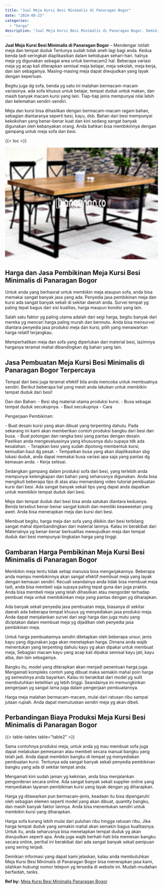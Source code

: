 ```yaml
---
title: "Jual Meja Kursi Besi Minimalis di Panaragan Bogor"
date: "2024-08-23"
categories: 
  - "harga"
description: "Jual Meja Kursi Besi Minimalis di Panaragan Bogor. Demikian informasi yang dapat kami jelaskan, kalau anda membutuhkan Meja Kursi Besi Minimalis di Panaragan..."
---
```


**Jual Meja Kursi Besi Minimalis di Panaragan Bogor** – Mendengar istilah meja dan tempat duduk Tentunya sudah tidak aneh lagi bagi anda. Kedua benda tadi seringkali diaplikasikan dalam kehidupan sehari-hari. halnya meja yg digunakan sebagai area untuk bermacam2 hal. Beberapa variasi meja yg acap kali diterapkan semisal meja belajar, meja sekolah, meja kerja, dan lain sebagainya. Masing-masing meja dapat diwujudkan yang layak dengan keperluan.

Begitu juga dg sofa, benda yg satu ini malahan bermacam-macam variasinya. ada sofa khusus untuk belajar, tempat duduk untuk makan, dan masih banyak macam kursi yang lain. Tiap-tiap jenis mempunyai nilai lebih dan kelemahan sendiri-sendiri.

Meja dan kursi bisa dihasilkan dengan bermacam-macam ragam bahan, sebagian diantaranya seperti besi, kayu, dsb. Bahan dari besi mempunyai kekokohan yang benar-benar kuat dan kini sedang sangat banyak digunakan oleh kebanyakan orang. Anda bahkan bisa membikinnya dengan gampang untuk meja sofa dan besi.

{{< toc >}}

![Jual Meja Kursi Besi Minimalis di Panaragan Bogor](/images/jual-meja-besi-murah17.png)

## Harga dan Jasa Pembikinan Meja Kursi Besi Minimalis di Panaragan Bogor

Untuk anda yang berhasrat untuk membikin meja ataupun sofa, anda bisa memakai sangat banyak jasa yang ada. Penyedia jasa pembikinan meja dan kursi ada sangat banyak sekali di sekitar daerah anda. Survei tempat yg paling tepat bagus dari sisi kualitas, harga maupun kondisi yang lain.

Salah satu faktor yg paling utama adalah dari segi harga, begitu banyak dari mereka yg mencari harga paling murah dan bermutu. Anda bisa mensurvei diantara penyedia jasa produksi meja dan kursi, pilih yang menawarkan harga relatif terjangkau.

Memperhatikan meja dan sofa yang diperlukan dari material besi, lazimnya harganya teramat mahal dibandingkan dg bahan yang lain.

## Jasa Pembuatan Meja Kursi Besi Minimalis di Panaragan Bogor Terpercaya

Tempat dari besi juga teramat efektif bila anda mencoba untuk membuatnya sendiri. Berikut beberapa hal yang mesti anda lakukan untuk membikin tempat duduk dari besi!

Dan dan Bahan: - Besi sbg material utama produksi kursi. - Busa sebagai tempat duduk secukupnya. - Baut secukupnya - Cara

Pengerjaan Pembikinan:

\- Buat desain kursi yang akan dibuat yang terpenting dahulu. Pada sekarang ini kami akan memberikan contoh produksi bangku dari besi dan busa. - Buat potongan dan rangka besi yang pantas dengan desain. Pastikan anda mengevaluasinya yang khususnya dulu supaya tdk ada kesalahan. - Terapkan besi yang sudah dipotong membentuk kursi, kemudian baut dg pesat. - Tempatkan busa yang akan diaplikasikan sbg lokasi duduk, anda dapat memakai busa variasi apa saja yang pantas dg kemauan anda. - Kerja selesai.

Sedangkan gampang dalam produksi sofa dari besi, yang terlebih anda mempunyai kelengkapan dan bahan yang seharusnya digunakan. Anda bisa mengikuti beberapa tips di atas atau memandang video tutorial pembuatan kursi dari besi. Ada sangat banyak sekali tips yang dapat anda dapatkan untuk membikin tempat duduk dari besi.

Meja dan tempat duduk dari besi bisa anda satukan diantara keduanya. Benda tersebut benar-benar sangat kokoh dan memiliki keaweeetan yang awet. Anda bisa menerapkan meja dan kursi dari besi.

Membuat begitu, harga meja dan sofa yang dibikin dari besi terbilang sangat mahal diperbandingkan dari material lainnya. Kalau ini berakibat dari Materialnya yg benar-benar berkualitas mewujudkan meja dan tempat duduk dari besi mempunyai tingkatan harga yang tinggi.

## Gambaran Harga Pembikinan Meja Kursi Besi Minimalis di Panaragan Bogor

Membikin meja tentu tidak setiap manusia bisa mengerjakannya. Beberapa anda mampu membikinnya akan sangat efektif membuat meja yang layak dengan kemauan sendiri. Kecuali seandainya anda tidak bisa membuat meja tadi, anda bisa membeli saja supaya paling tepat guna dan juga praktis. Anda bisa membeli meja yang telah dihasilkan atau mengorder terhadap pembuat meja untuk membikinkan meja yang pantas dengan yg diharapkan.

Ada banyak sekali penyedia jasa pembuatan meja, biasanya di sekitar daerah ada beberapa tempat khusus yg menyediakan jasa produksi meja. Anda dapat menjalankan survei dari segi harga dan juga mutu yang diciptakan dalam membuat meja yg dijadikan oleh penyedia jasa pembikinan meja.

Untuk harga pembuatannya sendiri ditetapkan oleh beberapa unsur, jenis kayu yang digunakan juga akan menetapkan harga. Dimana anda wajib menentukan yang terpenting dahulu kayu yg akan dipakai untuk membuat meja, Sebagian macam kayu yang acap kali dipakai semisal kayu jati, kayu alba, dan lain sebagainya.

Bangku itu, model yang diterapkan akan menjadi penentuan harga juga. Mengamati kompleks contoh yang dibuat maka semakin mahal poin harga yg semestinya anda bayarkan. Kalau ini berakibat dari model yg sulit membutuhkan ketelitian yg lebih tinggi. Seandainya ini memungkinkan pengerjaan yg sangat lama juga dalam pengerjaan pembuatannya.

Harga meja malahan bermacam-macam, mulai dari ratusan ribu sampai jutaan rupiah. Anda dapat memutuskan sendiri meja yg akan dibeli.

## Perbandingan Biaya Produksi Meja Kursi Besi Minimalis di Panaragan Bogor

{{< table-tables table="table2" >}}

Sama contohnya produksi meja, untuk anda yg mau membuat sofa juga dapat melakukan pemesanan atau membeli secara manual bangku yang telah jadi. Anda dapat membikin bangku di tempat yg menyediakan pembuatan kursi. Tentunya ada sangat banyak sekali penyedia pembikinan bangku yang ada di sekitar tempat anda.

Mengamati kini sudah jaman yg kekinian, anda bisa menjalankan pengorderan secara online. Ada sangat banyak sekali supplier online yang menyediakan layanan pembikinan kursi yang layak dengan yg diharapkan.

Harga yg ditawarkan pun bermacam-jenis, keadaan itu bisa dipengaruhi oleh sebagian elemen seperti model yang akan dibuat, quantity bangku, dan masih banyak faktor lainnya. Anda bisa menentukan sendiri untuk membikin kursi yang diharapkan.

Harga sofa kurang lebih mulai dari puluhan ribu hingga ratusan ribu. Jika harga tempat duduk yang semakin mahal akan semakin bagus kualitasnya. Untuk itu, anda seharusnya bisa menetapkan tempat duduk yg akan diwujudkan seperti apa. Anda juga wajib berhati-hati bila memesan bangku secara online, perihal ini berakibat dari ada sangat banyak sekali penipuan yang sering terjadi.

Demikian informasi yang dapat kami jelaskan, kalau anda membutuhkan Meja Kursi Besi Minimalis di Panaragan Bogor bisa menerapkan jasa kami, silahkan hubungi nomor telepon yg tersedia di website ini. Mudah-mudahan berfaidah, tanks.

**Ref by:** [Meja Kursi Besi Minimalis Panaragan Bogor](https://id.wikipedia.org/wiki/Meja)
